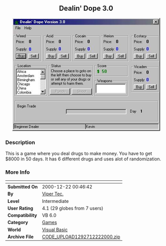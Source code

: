 ﻿<div align="center">

## Dealin' Dope 3\.0

<img src="PIC20001222159348012.jpg">
</div>

### Description

This is a game where you deal drugs to make money. You have to get $8000 in 50 days. It has 6 different drugs and uses alot of randomization.
 
### More Info
 


<span>             |<span>
---                |---
**Submitted On**   |2000-12-22 00:46:42
**By**             |[Viper Tec\.](https://github.com/Planet-Source-Code/PSCIndex/blob/master/ByAuthor/viper-tec.md)
**Level**          |Intermediate
**User Rating**    |4.1 (29 globes from 7 users)
**Compatibility**  |VB 6\.0
**Category**       |[Games](https://github.com/Planet-Source-Code/PSCIndex/blob/master/ByCategory/games__1-38.md)
**World**          |[Visual Basic](https://github.com/Planet-Source-Code/PSCIndex/blob/master/ByWorld/visual-basic.md)
**Archive File**   |[CODE\_UPLOAD1292712222000\.zip](https://github.com/Planet-Source-Code/viper-tec-dealin-dope-3-0__1-13782/archive/master.zip)









